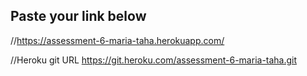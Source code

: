 ## Paste your link below
//https://assessment-6-maria-taha.herokuapp.com/

//Heroku git URL  https://git.heroku.com/assessment-6-maria-taha.git
